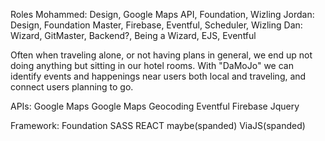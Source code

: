 Roles
Mohammed: Design, Google Maps API, Foundation, Wizling
Jordan: Design, Foundation Master, Firebase, Eventful, Scheduler, Wizling
Dan: Wizard, GitMaster, Backend?, Being a Wizard, EJS, Eventful

Often when traveling alone, or not having plans in general, we end up not doing anything but sitting in our hotel rooms.
With "DaMoJo" we can identify events and happenings near users both local and traveling, and connect users planning to go.

APIs:
Google Maps
Google Maps Geocoding
Eventful
Firebase
Jquery

Framework:
Foundation
SASS
        REACT maybe(spanded)
        ViaJS(spanded)
